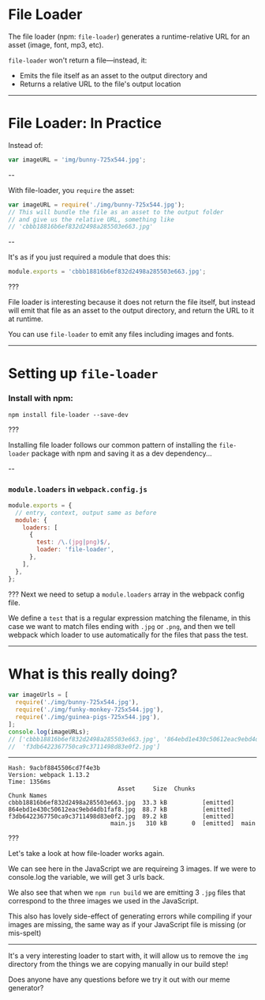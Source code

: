 # File Loader

The file loader (npm: `file-loader`) generates a runtime-relative URL for an asset (image, font, mp3, etc).

`file-loader` won't return a file—instead, it:

* Emits the file itself as an asset to the output directory and
* Returns a relative URL to the file's output location

---

# File Loader: In Practice

Instead of:

```js
var imageURL = 'img/bunny-725x544.jpg';
```
--

With file-loader, you `require` the asset:

```js
var imageURL = require('./img/bunny-725x544.jpg');
// This will bundle the file as an asset to the output folder
// and give us the relative URL, something like
// 'cbbb18816b6ef832d2498a285503e663.jpg'
```
--

It's as if you just required a module that does this:

```js
module.exports = 'cbbb18816b6ef832d2498a285503e663.jpg';
```


???

File loader is interesting because it does not return the file itself, but instead will emit that file as an asset to the output directory, and return the URL to it at runtime.

You can use `file-loader` to emit any files including images and fonts.

---

# Setting up `file-loader`

### Install with npm:
```shell
npm install file-loader --save-dev
```

???

Installing file loader follows our common pattern of installing the `file-loader` package with npm and saving it as a dev dependency...

--
### `module.loaders` in `webpack.config.js`

```js
module.exports = {
  // entry, context, output same as before
  module: {
    loaders: [
      {
        test: /\.(jpg|png)$/,
        loader: 'file-loader',
      },
    ],
  },
};
```

???
Next we need to setup a `module.loaders` array in the webpack config file.

We define a `test` that is a regular expression matching the filename, in this case
we want to match files ending with `.jpg` or `.png`, and then we tell webpack which
loader to use automatically for the files that pass the test.

---

# What is this really doing?

```js
var imageUrls = [
  require('./img/bunny-725x544.jpg'),
  require('./img/funky-monkey-725x544.jpg'),
  require('./img/guinea-pigs-725x544.jpg'),
];
console.log(imageURLs);
// ['cbbb18816b6ef832d2498a285503e663.jpg', '864ebd1e430c50612eac9ebd4db1faf8.jpg',
//  'f3db6422367750ca9c3711498d83e0f2.jpg']
```

----

```
Hash: 9acbf8845506cd7f4e3b
Version: webpack 1.13.2
Time: 1356ms
                               Asset     Size  Chunks             Chunk Names
cbbb18816b6ef832d2498a285503e663.jpg  33.3 kB          [emitted]
864ebd1e430c50612eac9ebd4db1faf8.jpg  88.7 kB          [emitted]
f3db6422367750ca9c3711498d83e0f2.jpg  89.2 kB          [emitted]
                             main.js   310 kB       0  [emitted]  main
```

???

Let's take a look at how file-loader works again.

We can see here in the JavaScript we are requireing 3 images.  If we were to console.log the variable, we will get 3 urls back.

We also see that when we `npm run build` we are emitting 3 `.jpg` files that correspond to the three images we used in the JavaScript.

This also has lovely side-effect of generating errors while compiling if your images are missing, the same way as if your JavaScript file is missing (or mis-spelt)

------

It's a very interesting loader to start with, it will allow us to remove the `img` directory from the things we are copying manually in our build step!

Does anyone have any questions before we try it out with our meme generator?
